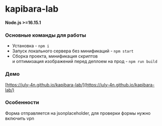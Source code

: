 # kapibara-lab

**Node.js >=16.15.1**

### Основные команды для работы
- Установка - `npm i`
- Запуск локального сервера без минификаций - `npm start`
- Сборка проекта, минификация скриптов <br>
и оптимизация изображений перед деплоем на прод - `npm run build`

### Демо
[https://july-4n.github.io/kapibara-lab/](https://july-4n.github.io/kapibara-lab/)

### Особенности
Форма отправляется на jsonplaceholder, для проверки формы нужно включить vpn
